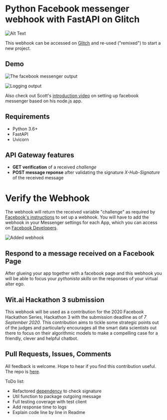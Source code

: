 # Python Facebook messenger webhook with FastAPI on Glitch

![Alt Text](https://dev-to-uploads.s3.amazonaws.com/i/zbu4maxpcvm05rs7zfep.jpg)

This webhook can be accessed on [Glitch](https://glitch.com/~wit-ai-pywebhook) and re-used ("remixed") to start a new project.

## Demo

![The facebook messenger output](https://cdn.glitch.com/529fa55b-87a8-4024-9f8a-84d263c206b3%2Fmessenger.png?v=1597507445635)

![Logging output](https://cdn.glitch.com/529fa55b-87a8-4024-9f8a-84d263c206b3%2Flogs.png?v=1597507449109)

Also check out Scott's [introduction video](https://bit.ly/310kdfG) on setting up facebook messenger based on his node.js app.

## Requirements

- Python 3.6+
- FastAPI
- Uvicorn

## API Gateway features

- **GET verification** of a received _challenge_
- **POST message reponse** after validating the signature _X-Hub-Signature_ of the received message

# Verify the Webhook

The webhook will return the received variable "challenge" as required by [Facebook's instructions](https://developers.facebook.com/docs/messenger-platform/webhook) to set up a webhook. You will have to add the webhook in your Messenger settings for each App, which you can access on [Facebook Developers](https://developers.facebook.com/).

![Added webhook](https://cdn.glitch.com/529fa55b-87a8-4024-9f8a-84d263c206b3%2Fappsettings.png?v=1597508804453)

## Respond to a message received on a Facebook Page

After glueing your app together with a facebook page and this webhook you will be able to focus your _pythonista skills_ on the responses of your virtual alter ego.

## Wit.ai Hackathon 3 submission

This webhook will be used as a contribution for the 2020 Facebook Hackathon Series, Hackathon 3 with the submission deadline as of _7 September 2020_. This contribution aims to tickle some strategic points out of the judges and particularly encourages all the smart data scientists out there to focus on their algorithmic models to make a compelling case for a friendly, clever and helpful chatbot.

## Pull Requests, Issues, Comments

All feedback is welcome. Hope to hear if you find this contribution useful. The repo is [here](https://github.com/factorlive/fbmessenger-pywebhook).

ToDo list:

- Refactored [dependency](https://fastapi.tiangolo.com/tutorial/dependencies/) to check signature
- Util function to package outgoing message
- Full testing coverage with test client
- Add response time to logs
- Explain code line by line in Readme
